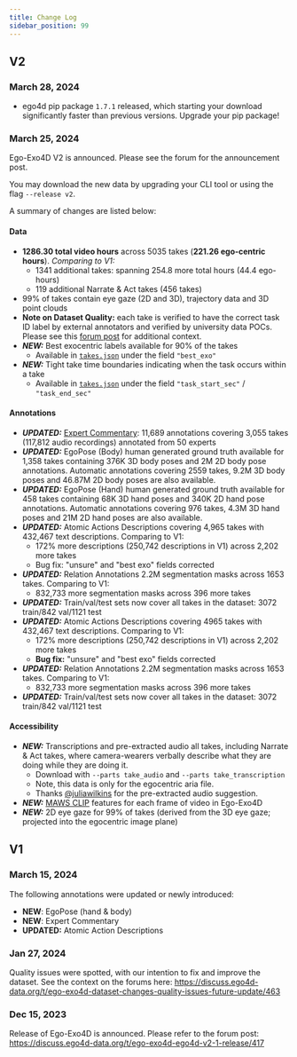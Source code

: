 ```yaml
---
title: Change Log
sidebar_position: 99
---
```


## V2

### March 28, 2024
- ego4d pip package `1.7.1` released, which starting your download significantly faster than previous versions. Upgrade your pip package!

### March 25, 2024

Ego-Exo4D V2 is announced. Please see the forum for the announcement post.

You may download the new data by upgrading your CLI tool or using the flag `--release v2`.

A summary of changes are listed below:

#### Data
- **1286.30 total video hours** across 5035 takes (**221.26 ego-centric hours**). *Comparing to V1:*
    - 1341 additional takes: spanning 254.8 more total hours (44.4 ego-hours)
    - 119 additional Narrate & Act takes (456 takes)
- 99% of takes contain eye gaze (2D and 3D), trajectory data and 3D point clouds
- **Note on Dataset Quality:** each take is verified to have the correct task ID label by external annotators and verified by university data POCs. Please see this [forum post](https://discuss.ego4d-data.org/t/ego-exo4d-dataset-changes-quality-issues-future-update/463) for additional context.
- ***NEW:*** Best exocentric labels available for 90% of the takes
    - Available in [`takes.json`](/data/metadata/#takes) under the field `"best_exo"`
- ***NEW:*** Tight take time boundaries indicating when the task occurs within a take
    - Available in [`takes.json`](/data/metadata/#takes) under the field `"task_start_sec"` / `"task_end_sec"`

#### Annotations
- ***UPDATED:*** [Expert Commentary](/annotations/expert_commentary): 11,689 annotations covering 3,055 takes (117,812 audio recordings) annotated from 50 experts
- ***UPDATED:*** EgoPose (Body) human generated ground truth available for 1,358 takes containing 376K 3D body poses and 2M 2D body pose annotations. Automatic annotations covering 2559 takes, 9.2M 3D body poses and 46.87M 2D body poses are also available.
- ***UPDATED:*** EgoPose (Hand) human generated ground truth available for 458 takes containing 68K 3D hand poses and 340K 2D hand pose annotations. Automatic annotations covering 976 takes, 4.3M 3D hand poses and 21M 2D hand poses are also available.
- ***UPDATED:*** Atomic Actions Descriptions covering 4,965 takes with 432,467 text descriptions. Comparing to V1:
    - 172% more descriptions (250,742 descriptions in V1) across 2,202 more takes
    - Bug fix: "unsure" and "best exo" fields corrected
- ***UPDATED:*** Relation Annotations 2.2M segmentation masks across 1653 takes. Comparing to V1:
    - 832,733 more segmentation masks across 396 more takes
- ***UPDATED:*** Train/val/test sets now cover all takes in the dataset: 3072 train/842 val/1121 test
- ***UPDATED:*** Atomic Actions Descriptions covering 4965 takes with 432,467 text descriptions. Comparing to V1:
    - 172% more descriptions (250,742 descriptions in V1) across 2,202 more takes
    - **Bug fix:** "unsure" and "best exo" fields corrected
- ***UPDATED:*** Relation Annotations 2.2M segmentation masks across 1653 takes. Comparing to V1:
    - 832,733 more segmentation masks across 396 more takes
- ***UPDATED:*** Train/val/test sets now cover all takes in the dataset: 3072 train/842 val/1121 test

#### Accessibility
- ***NEW:*** Transcriptions and pre-extracted audio all takes, including Narrate & Act takes, where camera-wearers verbally describe what they are doing while they are doing it. 
    - Download with `--parts take_audio` and `--parts take_transcription`
    - Note, this data is only for the egocentric aria file.
    - Thanks [@juliawilkins](https://github.com/facebookresearch/Ego4d/issues/288) for the pre-extracted audio suggestion.
- ***NEW:*** [MAWS CLIP](https://github.com/facebookresearch/Ego4d/pull/301) features for each frame of video in Ego-Exo4D
- ***NEW:*** 2D eye gaze for 99% of takes (derived from the 3D eye gaze; projected into the egocentric image plane)


## V1
### March 15, 2024

The following annotations were updated or newly introduced:
- **NEW**: EgoPose (hand & body)
- **NEW**: Expert Commentary
- **UPDATED:** Atomic Action Descriptions

### Jan 27, 2024

Quality issues were spotted, with our intention to fix and improve the dataset. See the context on the forums here: https://discuss.ego4d-data.org/t/ego-exo4d-dataset-changes-quality-issues-future-update/463

### Dec 15, 2023

Release of Ego-Exo4D is announced. Please refer to the forum post: https://discuss.ego4d-data.org/t/ego-exo4d-ego4d-v2-1-release/417
